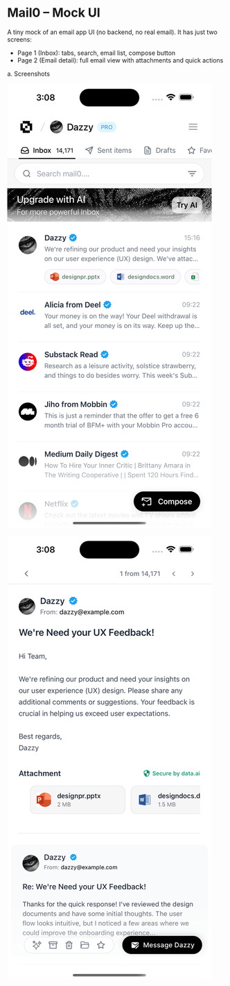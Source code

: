 # Mail0 – Mock UI

A tiny mock of an email app UI (no backend, no real email). It has just two screens:

- Page 1 (Inbox): tabs, search, email list, compose button
- Page 2 (Email detail): full email view with attachments and quick actions

a. Screenshots

![Page 1](assets/images/page-1.png)

![Page 2](assets/images/page-2.png)
